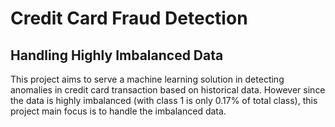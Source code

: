 # Credit Card Fraud Detection
## Handling Highly Imbalanced Data
This project aims to serve a machine learning solution in detecting anomalies in credit card transaction based on historical data. However since the data is highly imbalanced (with class 1 is only 0.17% of total class), this project main focus is to handle the imbalanced data. 